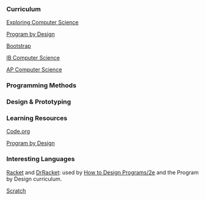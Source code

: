 ### Curriculum

[Exploring Computer Science]()

[Program by Design]()

[Bootstrap]()

[IB Computer Science]()

[AP Computer Science]()

### Programming Methods

### Design & Prototyping

### Learning Resources

[Code.org](http://code.org)

[Program by Design](http://programbydesign.org)

### Interesting Languages

[Racket](http://racket-lang.org) and [DrRacket](http://docs.racket-lang.org/drracket/): used by [How to Design Programs/2e](http://www.ccs.neu.edu/home/matthias/HtDP2e/index.html) and the Program by Design curriculum.

[Scratch]()
